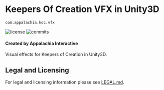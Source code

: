 # Keepers Of Creation VFX in Unity3D

`com.appalachia.koc.vfx`

![license](https://img.shields.io/github/license/AppalachiaInteractive/com.appalachia.koc.vfx?)
![commits](https://img.shields.io/github/commit-activity/m/AppalachiaInteractive/com.appalachia.koc.vfx?)

#### Created by Appalachia Interactive

Visual effects for Keepers of Creation in Unity3D.

## Legal and Licensing
For legal and licensing information please see [LEGAL.md](./LEGAL.md).
